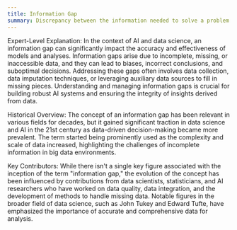 ```yaml
---
title: Information Gap
summary: Discrepancy between the information needed to solve a problem or make a decision and the information that is actually available.
---
```

Expert-Level Explanation: In the context of AI and data science, an information gap can significantly impact the accuracy and effectiveness of models and analyses. Information gaps arise due to incomplete, missing, or inaccessible data, and they can lead to biases, incorrect conclusions, and suboptimal decisions. Addressing these gaps often involves data collection, data imputation techniques, or leveraging auxiliary data sources to fill in missing pieces. Understanding and managing information gaps is crucial for building robust AI systems and ensuring the integrity of insights derived from data.

Historical Overview: The concept of an information gap has been relevant in various fields for decades, but it gained significant traction in data science and AI in the 21st century as data-driven decision-making became more prevalent. The term started being prominently used as the complexity and scale of data increased, highlighting the challenges of incomplete information in big data environments.

Key Contributors: While there isn't a single key figure associated with the inception of the term "information gap," the evolution of the concept has been influenced by contributions from data scientists, statisticians, and AI researchers who have worked on data quality, data integration, and the development of methods to handle missing data. Notable figures in the broader field of data science, such as John Tukey and Edward Tufte, have emphasized the importance of accurate and comprehensive data for analysis.